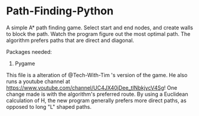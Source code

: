 # Path-Finding-Python
A simple A* path finding game. Select start and end nodes, and create walls to block the path. Watch the program figure out the most optimal path. The algorithm prefers paths that are direct and diagonal. 

Packages needed:
1. Pygame

This file is a alteration of @Tech-With-Tim 's version of the game. He also runs a youtube channel at https://www.youtube.com/channel/UC4JX40jDee_tINbkjycV4Sg! One change made is with the algorithm's preferred route. By using a Euclidean calculation of H, the new program generally prefers more direct paths, as opposed to long "L" shaped paths.
